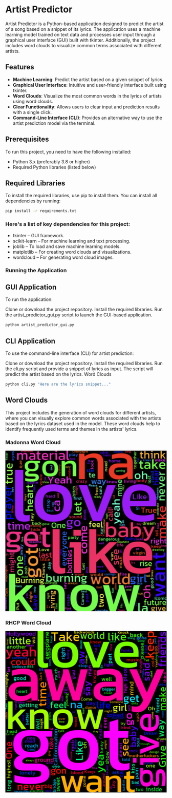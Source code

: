 # Artist Predictor

Artist Predictor is a Python-based application designed to predict the artist of a song based on a snippet of its lyrics. The application uses a machine learning model  trained on text data and processes user input through a graphical user interface (GUI) built with tkinter. Additionally, the project includes word clouds to visualize common terms associated with different artists.

## Features

- **Machine Learning**: Predict the artist based on a given snippet of lyrics.
- **Graphical User Interface**: Intuitive and user-friendly interface built using tkinter.
- **Word Clouds**: Visualize the most common words in the lyrics of artists using word clouds.
- **Clear Functionality**: Allows users to clear input and prediction results with a single click.
-  **Command-Line Interface (CLI)**: Provides an alternative way to use the artist prediction model via the terminal.

## Prerequisites

To run this project, you need to have the following installed:

- Python 3.x (preferably 3.8 or higher)
- Required Python libraries (listed below)

## Required Libraries

To install the required libraries, use pip to install them. You can install all dependencies by running:

```bash
pip install -r requirements.txt
```

### Here's a list of key dependencies for this project:

- tkinter – GUI framework.
- scikit-learn – For machine learning and text processing.
- joblib – To load and save machine learning models.
- matplotlib – For creating word clouds and visualizations.
- wordcloud – For generating word cloud images.



### Running the Application

## GUI Application

To run the application:

Clone or download the project repository.
Install the required libraries.
Run the artist_predictor_gui.py script to launch the GUI-based application.

```bash
python artist_predictor_gui.py
```


## CLI Application

To use the command-line interface (CLI) for artist prediction:


Clone or download the project repository.
Install the required libraries.
Run the cli.py script and provide a snippet of lyrics as input. The script will predict the artist based on the lyrics.
Word Clouds

```bash
python cli.py "Here are the lyrics snippet..."
```

## Word Clouds

This project includes the generation of word clouds for different artists, where you can visually explore common words associated with the artists based on the lyrics dataset used in the model. 
These word clouds help to identify frequently used terms and themes in the artists' lyrics.

### Madonna Word Cloud
![Madonna Word Cloud](wordclouds/madonna_wordcloud.png)

### RHCP Word Cloud
![RHCP Word Cloud](wordclouds/rhcp_wordcloud.png)

